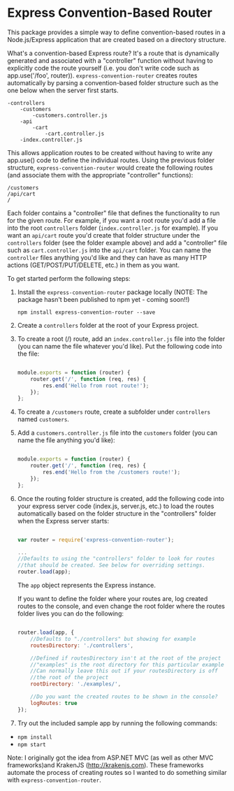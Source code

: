 # Express Convention-Based Router

This package provides a simple way to define convention-based routes in a Node.js/Express application that are created based on a directory structure. 

What's a convention-based Express route? It's a route that is dynamically generated and associated with a "controller" function without having to explicitly code the route yourself (i.e. you don't write code such as app.use('/foo', router)). `express-convention-router` creates routes automatically by parsing a convention-based folder structure such as the one below when the server first starts.

```
-controllers
    -customers
        -customers.controller.js
    -api
        -cart
            -cart.controller.js
    -index.controller.js
```

This allows application routes to be created without having to write any app.use() code to define the individual routes. Using the previous folder structure, `express-convention-router` would create the following routes (and associate them
with the appropriate "controller" functions):

```
/customers
/api/cart   
/
```

Each folder contains a "controller" file that defines the functionality to run for the given route. For example, if you want a root route you'd add a file into the root `controllers` folder (`index.controller.js` for example). If you want an `api/cart` route you'd create that folder structure under the `controllers` folder (see the folder example above) and add a "controller" file such as `cart.controller.js` into the `api/cart` folder. You can name the `controller` files anything you'd like and they can have as many HTTP actions (GET/POST/PUT/DELETE, etc.) in them as you want.

To get started perform the following steps:

1. Install the `express-convention-router` package locally (NOTE: The package hasn't been published to npm yet - coming soon!!)

    `npm install express-convention-router --save`

1. Create a `controllers` folder at the root of your Express project.

1. To create a root (/) route, add an `index.controller.js` file into the folder (you can name the file whatever you'd like). Put the following code into the file:

    ```JavaScript

    module.exports = function (router) {
        router.get('/', function (req, res) {
            res.end('Hello from root route!');
        });
    };
    ```

1. To create a `/customers` route, create a subfolder under `controllers` named `customers`.

1. Add a `customers.controller.js` file into the `customers` folder (you can name the file anything you'd like):

    ```JavaScript

    module.exports = function (router) {
        router.get('/', function (req, res) {
            res.end('Hello from the /customers route!');
        });
    };

    ```

1. Once the routing folder structure is created, add the following code into your express server code (index.js, server.js, etc.) to load the routes automatically based on the folder structure in the "controllers" folder when the Express server starts:

    ```JavaScript

    var router = require('express-convention-router');

    ...
    //Defaults to using the "controllers" folder to look for routes
    //that should be created. See below for overriding settings.
    router.load(app);

    ```

    The `app` object represents the Express instance.

    If you want to define the folder where your routes are, log created routes to the console, and even change the root folder where the routes folder lives you can do the following:

    ```JavaScript

    router.load(app, {
        //Defaults to "./controllers" but showing for example
        routesDirectory: './controllers', 

        //Defined if routesDirectory isn't at the root of the project
        //"examples" is the root directory for this particular example
        //Can normally leave this out if your routesDirectory is off 
        //the root of the project
        rootDirectory: './examples/',

        //Do you want the created routes to be shown in the console?
        logRoutes: true 
    });

    ```


1. Try out the included sample app by running the following commands:
* `npm install`
* `npm start`

Note: I originally got the idea from ASP.NET MVC (as well as other MVC frameworks)and KrakenJS (http://krakenjs.com). These frameworks automate the process of creating routes so I wanted to do something similar with `express-convention-router`.

